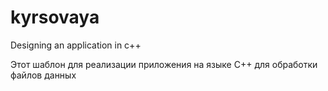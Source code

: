 # kyrsovaya
Designing an application in c++

Этот шаблон для реализации приложения на языке C++ для обработки файлов данных
